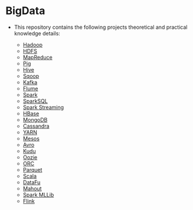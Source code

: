 # BigData

* This repository contains the following projects theoretical and practical knowledge details:
  
    * [Hadoop]()
    * [HDFS]()
    * [MapReduce]()
    * [Pig]()
    * [Hive]()
    * [Sqoop]()
    * [Kafka]()
    * [Flume]()
    * [Spark]()
    * [SparkSQL]()
    * [Spark Streaming]()
    * [HBase]()
    * [MongoDB]()
    * [Cassandra]()
    * [YARN]()
    * [Mesos]()
    * [Avro]()
    * [Kudu]()
    * [Oozie]()
    * [ORC]()
    * [Parquet]()
    * [Scala]()
    * [DataFu]()
    * [Mahout]()
    * [Spark MLLib]()
    * [Flink]()

